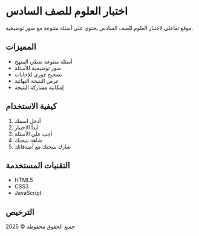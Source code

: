 # اختبار العلوم للصف السادس

موقع تفاعلي لاختبار العلوم للصف السادس يحتوي على أسئلة متنوعة مع صور توضيحية.

## المميزات
- أسئلة متنوعة تغطي المنهج
- صور توضيحية للأسئلة
- تصحيح فوري للإجابات
- عرض النتيجة النهائية
- إمكانية مشاركة النتيجة

## كيفية الاستخدام
1. أدخل اسمك
2. ابدأ الاختبار
3. أجب على الأسئلة
4. شاهد نتيجتك
5. شارك نتيجتك مع أصدقائك

## التقنيات المستخدمة
- HTML5
- CSS3
- JavaScript

## الترخيص
جميع الحقوق محفوظة © 2025
